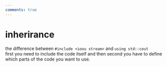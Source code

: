 ```yaml
---
comments: true
---
```


# inherirance

the difference between `#include <ioou stream>` and `using std::cout`  
first you need to include the code itself and then second you have to define which parts of the code you want to use.